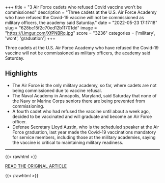 +++
title = "3 Air Force cadets who refused Covid vaccine won’t be commissioned"
description = "Three cadets at the U.S. Air Force Academy who have refused the Covid-19 vaccine will not be commissioned as military officers, the academy said Saturday."
date = "2022-05-23 17:17:18"
slug = "628bc15f2c70ed12b11701dd"
image = "https://i.imgur.com/XfPNBRq.jpg"
score = "3236"
categories = ['military', 'wont', 'graduation']
+++

Three cadets at the U.S. Air Force Academy who have refused the Covid-19 vaccine will not be commissioned as military officers, the academy said Saturday.

## Highlights

- The Air Force is the only military academy, so far, where cadets are not being commissioned due to vaccine refusal.
- The Naval Academy in Annapolis, Maryland, said Saturday that none of the Navy or Marine Corps seniors there are being prevented from commissioning.
- A fourth cadet who had refused the vaccine until about a week ago, decided to be vaccinated and will graduate and become an Air Force officer.
- Defense Secretary Lloyd Austin, who is the scheduled speaker at the Air Force graduation, last year made the Covid-19 vaccinations mandatory for service members, including those at the military academies, saying the vaccine is critical to maintaining military readiness.

---

{{< rawhtml >}}
  <p class="article-category">
    <a target="_blank" href="https://www.nbcnews.com/news/us-news/3-air-force-cadets-refused-covid-vaccine-wont-commissioned-rcna30054?cid=sm_npd_nn_tw_ma">READ THE ORIGINAL ARTICLE</a>
  </p>
{{< /rawhtml >}}
